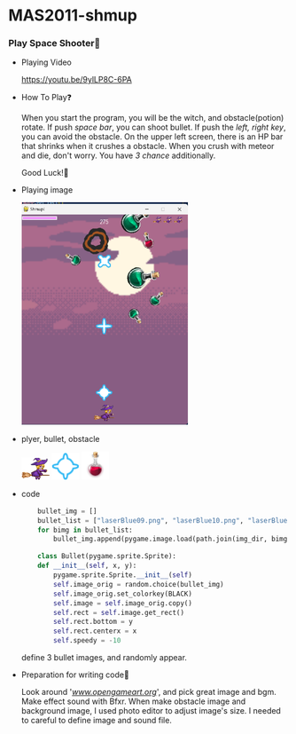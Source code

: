 MAS2011-shmup
=============
### Play Space Shooter👾

* Playing Video
  
  <https://youtu.be/9ylLP8C-6PA>

* How To Play❓

    When you start the program, you will be the witch, and obstacle(potion) rotate. If push *space bar*, you can shoot bullet. If push the *left, right key*, you can avoid the obstacle. On the upper left screen, there is an HP bar that shrinks when it crushes a obstacle. When you crush with meteor and die, don't worry. You have *3 chance* additionally. 

    Good Luck!🌟

* Playing image
  
  <img src="playing.png" width="300px" height="px"></img>

* plyer, bullet, obstacle

    <img src="img/witch.png" width="50px" height="px"></img>
    <img src="img/laserBlue08.png" width="50px" height="px"></img>
    <img src="img/potion_red_big.png" width="50px" height="px"></img>
* code 
    ```python
        bullet_img = []
        bullet_list = ["laserBlue09.png", "laserBlue10.png", "laserBlue08.png"]
        for bimg in bullet_list:
            bullet_img.append(pygame.image.load(path.join(img_dir, bimg)).convert())
    ```
    ```python
        class Bullet(pygame.sprite.Sprite):
        def __init__(self, x, y):
            pygame.sprite.Sprite.__init__(self)
            self.image_orig = random.choice(bullet_img)
            self.image_orig.set_colorkey(BLACK)
            self.image = self.image_orig.copy()
            self.rect = self.image.get_rect()
            self.rect.bottom = y
            self.rect.centerx = x
            self.speedy = -10
    ```

    define 3 bullet images, and randomly appear.

* Preparation for writing code🫠
  
  Look around '*www.opengameart.org*', and pick great image and bgm. Make effect sound with Bfxr. When make obstacle image and background image, I used photo editor to adjust image's size. I needed to careful to define image and sound file.
